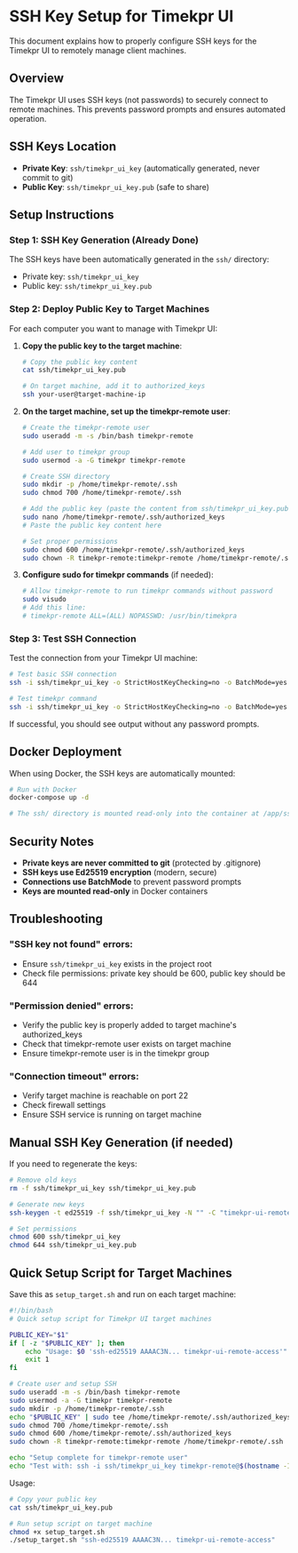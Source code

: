 # SSH Key Setup for Timekpr UI

This document explains how to properly configure SSH keys for the Timekpr UI to remotely manage client machines.

## Overview

The Timekpr UI uses SSH keys (not passwords) to securely connect to remote machines. This prevents password prompts and ensures automated operation.

## SSH Keys Location

- **Private Key**: `ssh/timekpr_ui_key` (automatically generated, never commit to git)
- **Public Key**: `ssh/timekpr_ui_key.pub` (safe to share)

## Setup Instructions

### Step 1: SSH Key Generation (Already Done)

The SSH keys have been automatically generated in the `ssh/` directory:
- Private key: `ssh/timekpr_ui_key`
- Public key: `ssh/timekpr_ui_key.pub`

### Step 2: Deploy Public Key to Target Machines

For each computer you want to manage with Timekpr UI:

1. **Copy the public key to the target machine**:
   ```bash
   # Copy the public key content
   cat ssh/timekpr_ui_key.pub
   
   # On target machine, add it to authorized_keys
   ssh your-user@target-machine-ip
   ```

2. **On the target machine, set up the timekpr-remote user**:
   ```bash
   # Create the timekpr-remote user
   sudo useradd -m -s /bin/bash timekpr-remote
   
   # Add user to timekpr group
   sudo usermod -a -G timekpr timekpr-remote
   
   # Create SSH directory
   sudo mkdir -p /home/timekpr-remote/.ssh
   sudo chmod 700 /home/timekpr-remote/.ssh
   
   # Add the public key (paste the content from ssh/timekpr_ui_key.pub)
   sudo nano /home/timekpr-remote/.ssh/authorized_keys
   # Paste the public key content here
   
   # Set proper permissions
   sudo chmod 600 /home/timekpr-remote/.ssh/authorized_keys
   sudo chown -R timekpr-remote:timekpr-remote /home/timekpr-remote/.ssh
   ```

3. **Configure sudo for timekpr commands** (if needed):
   ```bash
   # Allow timekpr-remote to run timekpr commands without password
   sudo visudo
   # Add this line:
   # timekpr-remote ALL=(ALL) NOPASSWD: /usr/bin/timekpra
   ```

### Step 3: Test SSH Connection

Test the connection from your Timekpr UI machine:

```bash
# Test basic SSH connection
ssh -i ssh/timekpr_ui_key -o StrictHostKeyChecking=no -o BatchMode=yes timekpr-remote@TARGET_MACHINE_IP echo "Connection test"

# Test timekpr command
ssh -i ssh/timekpr_ui_key -o StrictHostKeyChecking=no -o BatchMode=yes timekpr-remote@TARGET_MACHINE_IP timekpra --help
```

If successful, you should see output without any password prompts.

## Docker Deployment

When using Docker, the SSH keys are automatically mounted:

```bash
# Run with Docker
docker-compose up -d

# The ssh/ directory is mounted read-only into the container at /app/ssh
```

## Security Notes

- **Private keys are never committed to git** (protected by .gitignore)
- **SSH keys use Ed25519 encryption** (modern, secure)
- **Connections use BatchMode** to prevent password prompts
- **Keys are mounted read-only** in Docker containers

## Troubleshooting

### "SSH key not found" errors:
- Ensure `ssh/timekpr_ui_key` exists in the project root
- Check file permissions: private key should be 600, public key should be 644

### "Permission denied" errors:
- Verify the public key is properly added to target machine's authorized_keys
- Check that timekpr-remote user exists on target machine
- Ensure timekpr-remote user is in the timekpr group

### "Connection timeout" errors:
- Verify target machine is reachable on port 22
- Check firewall settings
- Ensure SSH service is running on target machine

## Manual SSH Key Generation (if needed)

If you need to regenerate the keys:

```bash
# Remove old keys
rm -f ssh/timekpr_ui_key ssh/timekpr_ui_key.pub

# Generate new keys
ssh-keygen -t ed25519 -f ssh/timekpr_ui_key -N "" -C "timekpr-ui-remote-access"

# Set permissions
chmod 600 ssh/timekpr_ui_key
chmod 644 ssh/timekpr_ui_key.pub
```

## Quick Setup Script for Target Machines

Save this as `setup_target.sh` and run on each target machine:

```bash
#!/bin/bash
# Quick setup script for Timekpr UI target machines

PUBLIC_KEY="$1"
if [ -z "$PUBLIC_KEY" ]; then
    echo "Usage: $0 'ssh-ed25519 AAAAC3N... timekpr-ui-remote-access'"
    exit 1
fi

# Create user and setup SSH
sudo useradd -m -s /bin/bash timekpr-remote
sudo usermod -a -G timekpr timekpr-remote
sudo mkdir -p /home/timekpr-remote/.ssh
echo "$PUBLIC_KEY" | sudo tee /home/timekpr-remote/.ssh/authorized_keys
sudo chmod 700 /home/timekpr-remote/.ssh
sudo chmod 600 /home/timekpr-remote/.ssh/authorized_keys
sudo chown -R timekpr-remote:timekpr-remote /home/timekpr-remote/.ssh

echo "Setup complete for timekpr-remote user"
echo "Test with: ssh -i ssh/timekpr_ui_key timekpr-remote@$(hostname -I | awk '{print $1}')"
```

Usage:
```bash
# Copy your public key
cat ssh/timekpr_ui_key.pub

# Run setup script on target machine
chmod +x setup_target.sh
./setup_target.sh "ssh-ed25519 AAAAC3N... timekpr-ui-remote-access"
```